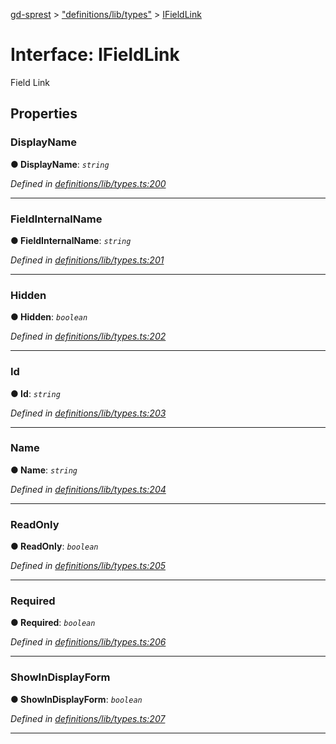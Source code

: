 [gd-sprest](../README.md) > ["definitions/lib/types"](../modules/_definitions_lib_types_.md) > [IFieldLink](../interfaces/_definitions_lib_types_.ifieldlink.md)



# Interface: IFieldLink


Field Link


## Properties
<a id="displayname"></a>

###  DisplayName

**●  DisplayName**:  *`string`* 

*Defined in [definitions/lib/types.ts:200](https://github.com/gunjandatta/sprest/blob/3de79f1/src/definitions/lib/types.ts#L200)*





___

<a id="fieldinternalname"></a>

###  FieldInternalName

**●  FieldInternalName**:  *`string`* 

*Defined in [definitions/lib/types.ts:201](https://github.com/gunjandatta/sprest/blob/3de79f1/src/definitions/lib/types.ts#L201)*





___

<a id="hidden"></a>

###  Hidden

**●  Hidden**:  *`boolean`* 

*Defined in [definitions/lib/types.ts:202](https://github.com/gunjandatta/sprest/blob/3de79f1/src/definitions/lib/types.ts#L202)*





___

<a id="id"></a>

###  Id

**●  Id**:  *`string`* 

*Defined in [definitions/lib/types.ts:203](https://github.com/gunjandatta/sprest/blob/3de79f1/src/definitions/lib/types.ts#L203)*





___

<a id="name"></a>

###  Name

**●  Name**:  *`string`* 

*Defined in [definitions/lib/types.ts:204](https://github.com/gunjandatta/sprest/blob/3de79f1/src/definitions/lib/types.ts#L204)*





___

<a id="readonly"></a>

###  ReadOnly

**●  ReadOnly**:  *`boolean`* 

*Defined in [definitions/lib/types.ts:205](https://github.com/gunjandatta/sprest/blob/3de79f1/src/definitions/lib/types.ts#L205)*





___

<a id="required"></a>

###  Required

**●  Required**:  *`boolean`* 

*Defined in [definitions/lib/types.ts:206](https://github.com/gunjandatta/sprest/blob/3de79f1/src/definitions/lib/types.ts#L206)*





___

<a id="showindisplayform"></a>

###  ShowInDisplayForm

**●  ShowInDisplayForm**:  *`boolean`* 

*Defined in [definitions/lib/types.ts:207](https://github.com/gunjandatta/sprest/blob/3de79f1/src/definitions/lib/types.ts#L207)*





___


